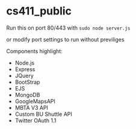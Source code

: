 # cs411_public

Run this on port 80/443 with
`sudo node server.js`

or modify port settings to run without previliges

Components highlight:
- Node.js
- Express
- JQuery
- BootStrap
- EJS
- MongoDB
- GoogleMapsAPI
- MBTA V3 API
- Custom BU Shuttle API
- Twitter OAuth 1.1
